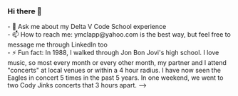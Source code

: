 ### Hi there 👋

<!--
**ymclapp/ymclapp** is a ✨ _special_ ✨ repository because its `README.md` (this file) appears on your GitHub profile.

Here are some ideas to get you started:

- 🔭 I’m currently working on an ecommerce project for my 401 class.  
<br/>
- 🌱 I’m currently learning Razor Pages, MVC, SendGrid, registering users, and logging in users  
<br/>
<! ---- 👯 I’m looking to collaborate on ... ---!>
<! ---- 🤔 I’m looking for help with ...---!>
- 💬 Ask me about my Delta V Code School experience  
<br/>
- 📫 How to reach me: ymclapp@yahoo.com is the best way, but feel free to message me through LinkedIn too  
<br/>
<! ---- 😄 Pronouns: ...---!>
- ⚡ Fun fact: In 1988, I walked through Jon Bon Jovi's high school.  I love music, so most every month or every other month, my partner and I attend "concerts" at local venues or within a 4 hour radius.  I have now seen the Eagles in concert 5 times in the past 5 years.  In one weekend, we went to two Cody Jinks concerts that 3 hours apart.  
-->
